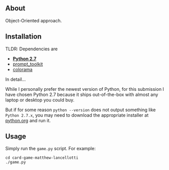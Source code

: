 ## About

Object-Oriented approach.



## Installation

TLDR: Dependencies are

  * **[Python 2.7](https://www.python.org/downloads/release/python-2715/)**
  * [prompt_toolkit](https://pypi.org/project/prompt_toolkit/#files)
  * [colorama](https://pypi.org/project/colorama/#files)

In detail...

While I personally prefer the newest version of Python, for this submission I have chosen Python 2.7 because it ships out-of-the-box with almost any laptop or desktop you could buy.

But if for some reason `python --version` does not output something like `Python 2.7.x`, you may need to download the appropriate installer at [python.org](https://www.python.org/downloads/release/python-2715/) and run it.



## Usage

Simply run the `game.py` script.  For example:

    cd card-game-matthew-lancellotti
    ./game.py



